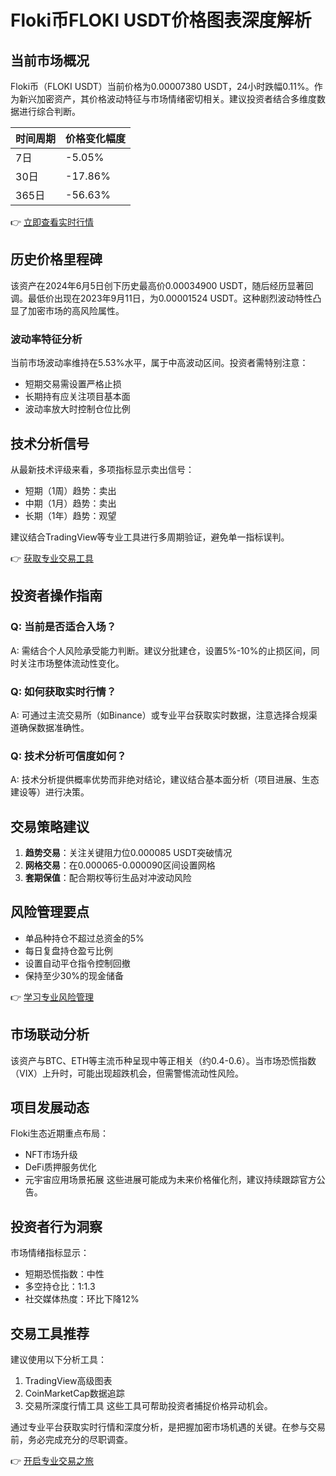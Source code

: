 # Floki币FLOKI USDT价格图表深度解析

## 当前市场概况
Floki币（FLOKI USDT）当前价格为0.00007380 USDT，24小时跌幅0.11%。作为新兴加密资产，其价格波动特征与市场情绪密切相关。建议投资者结合多维度数据进行综合判断。

| 时间周期 | 价格变化幅度 |
|----------|--------------|
| 7日      | -5.05%       |
| 30日     | -17.86%      |
| 365日    | -56.63%      |

👉 [立即查看实时行情](https://bit.ly/okx_welcome)

## 历史价格里程碑
该资产在2024年6月5日创下历史最高价0.00034900 USDT，随后经历显著回调。最低价出现在2023年9月11日，为0.00001524 USDT。这种剧烈波动特性凸显了加密市场的高风险属性。

### 波动率特征分析
当前市场波动率维持在5.53%水平，属于中高波动区间。投资者需特别注意：
- 短期交易需设置严格止损
- 长期持有应关注项目基本面
- 波动率放大时控制仓位比例

## 技术分析信号
从最新技术评级来看，多项指标显示卖出信号：
- 短期（1周）趋势：卖出
- 中期（1月）趋势：卖出
- 长期（1年）趋势：观望

建议结合TradingView等专业工具进行多周期验证，避免单一指标误判。

👉 [获取专业交易工具](https://bit.ly/okx_welcome)

## 投资者操作指南

### Q: 当前是否适合入场？
A: 需结合个人风险承受能力判断。建议分批建仓，设置5%-10%的止损区间，同时关注市场整体流动性变化。

### Q: 如何获取实时行情？
A: 可通过主流交易所（如Binance）或专业平台获取实时数据，注意选择合规渠道确保数据准确性。

### Q: 技术分析可信度如何？
A: 技术分析提供概率优势而非绝对结论，建议结合基本面分析（项目进展、生态建设等）进行决策。

## 交易策略建议
1. **趋势交易**：关注关键阻力位0.000085 USDT突破情况
2. **网格交易**：在0.000065-0.000090区间设置网格
3. **套期保值**：配合期权等衍生品对冲波动风险

## 风险管理要点
- 单品种持仓不超过总资金的5%
- 每日复盘持仓盈亏比例
- 设置自动平仓指令控制回撤
- 保持至少30%的现金储备

👉 [学习专业风险管理](https://bit.ly/okx_welcome)

## 市场联动分析
该资产与BTC、ETH等主流币种呈现中等正相关（约0.4-0.6）。当市场恐慌指数（VIX）上升时，可能出现超跌机会，但需警惕流动性风险。

## 项目发展动态
Floki生态近期重点布局：
- NFT市场升级
- DeFi质押服务优化
- 元宇宙应用场景拓展
这些进展可能成为未来价格催化剂，建议持续跟踪官方公告。

## 投资者行为洞察
市场情绪指标显示：
- 短期恐慌指数：中性
- 多空持仓比：1:1.3
- 社交媒体热度：环比下降12%

## 交易工具推荐
建议使用以下分析工具：
1. TradingView高级图表
2. CoinMarketCap数据追踪
3. 交易所深度行情工具
这些工具可帮助投资者捕捉价格异动机会。

通过专业平台获取实时行情和深度分析，是把握加密市场机遇的关键。在参与交易前，务必完成充分的尽职调查。

👉 [开启专业交易之旅](https://bit.ly/okx_welcome)